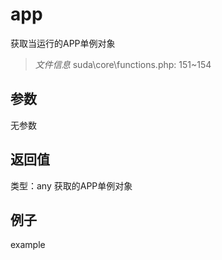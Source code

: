 # app
获取当运行的APP单例对象
> *文件信息* suda\core\functions.php: 151~154

## 参数

无参数

## 返回值
类型：any
 获取的APP单例对象

## 例子

example